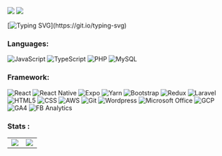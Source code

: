 <img src="https://visitor-badge.laobi.icu/badge?page_id=hakamraza"/>  <img src="https://img.shields.io/badge/Visual_Studio-5C2D91?flat&logo=visual%20studio&logoColor=white"/>

[![Typing SVG](https://readme-typing-svg.herokuapp.com?duration=2000&color=228811&multiline=true&height=60&lines=Hi+%F0%9F%91%8B%2C+HakamRaza+here.;Welcome+to+my+Profile+!)](https://git.io/typing-svg)


### Languages:

![JavaScript](https://img.shields.io/badge/JavaScript-F7DF1E?style=flat&logo=javascript&logoColor=black)
![TypeScript](https://img.shields.io/badge/TypeScript-007ACC?flat&logo=typescript&logoColor=white)
![PHP](https://img.shields.io/badge/PHP-777BB4?flat&logo=php&logoColor=white) 
![MySQL](https://img.shields.io/badge/MySQL-005C84?flat&logo=mysql&logoColor=white)


### Framework:

![React](https://img.shields.io/badge/React-20232A?flat&logo=react&logoColor=61DAFB)
![React Native](https://img.shields.io/badge/React_Native-20232A?flat&logo=react&logoColor=61DAFB)
![Expo](https://img.shields.io/badge/Expo-000000?flat&logo=Expo&logoColor=white)
![Yarn](https://img.shields.io/badge/Yarn-1476a2?flat&logo=Yarn&logoColor=white)
![Bootstrap](https://img.shields.io/badge/Bootstrap-563D7C?flat&logo=bootstrap&logoColor=white)
![Redux](https://img.shields.io/badge/Redux-593D88?flat&logo=redux&logoColor=white)
![Laravel](https://img.shields.io/badge/Laravel-FF2D20?flat&logo=laravel&logoColor=white)
![HTML5](https://img.shields.io/badge/HTML5-E34F26?flat&logo=html5&logoColor=white)
![CSS](https://img.shields.io/badge/CSS3-1572B6?flat&logo=css3&logoColor=white)
![AWS](https://img.shields.io/badge/Amazon_AWS-FF9900?flat&logo=amazonaws&logoColor=white)
![Git](https://img.shields.io/badge/GIT-E44C30?flat&logo=git&logoColor=white)
![Wordpress](https://img.shields.io/badge/Wordpress-21759B?flat&logo=wordpress&logoColor=white)
![Microsoft Office](https://img.shields.io/badge/Microsoft_Office-D83B01?flat&logo=microsoft-office&logoColor=white)
![GCP](https://img.shields.io/badge/Google_Cloud-4285F4?flat&logo=google-cloud&logoColor=white)
![GA4](https://img.shields.io/badge/Google%20Analytics-E37400?flat&logo=google%20analytics&logoColor=white)
![FB Analytics](https://img.shields.io/badge/Facebook%20Analytics-1877F2?flat&logo=facebook&logoColor=white)


### Stats :
<table>
  <td align="center" width="48%">
    <img src="https://github-readme-stats.vercel.app/api/top-langs/?username=hakamraza&hide_border=true&layout=compact" align="center" />
  </td>  
  <td align="center" width="48%">
    <img src="https://github-readme-stats.vercel.app/api?username=hakamraza&show_icons=true&count_private=true&hide_border=true" align="center" />
  </td>
</table>
